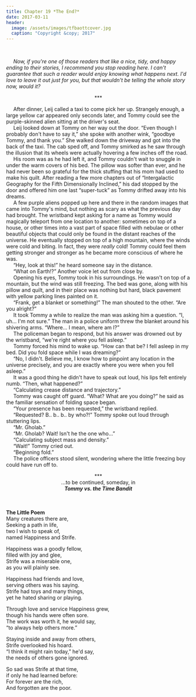 ```yaml
---
title: Chapter 19 *The End?*
date: 2017-03-11
header:
  image: /assets/images/tfbaottcover.jpg
  caption: "Copyright &copy; 2017"
---
```

<br>

&nbsp;&nbsp;&nbsp;&nbsp;&nbsp;*Now, if you're one of those readers that like a nice, tidy, and happy ending to their stories, I recommend you stop reading here. I can't guarantee that such a reader would enjoy knowing what happens next. I'd love to leave it out just for you, but that wouldn't be telling the whole story now, would it?*<br>

<center>&#42;&#42;&#42;</center>

&nbsp;&nbsp;&nbsp;&nbsp;&nbsp;After dinner, Leij called a taxi to come pick her up. Strangely enough, a large yellow car appeared only seconds later, and Tommy could see the purple-skinned alien sitting at the driver's seat.<br>
&nbsp;&nbsp;&nbsp;&nbsp;&nbsp;Leij looked down at Tommy on her way out the door. “Even though I probably don't have to say it,” she spoke with another wink, “goodbye Tommy, and thank you.” She walked down the driveway and got into the back of the taxi. The cab sped off, and Tommy smirked as he saw through the illusion that its wheels were actually hovering a few inches off the road.<br>
&nbsp;&nbsp;&nbsp;&nbsp;&nbsp;His room was as he had left it, and Tommy couldn't wait to snuggle in under the warm covers of his bed. The pillow was softer than ever, and he had never been so grateful for the thick stuffing that his mom had used to make his quilt. After reading a few more chapters out of “Intergalactic Geography for the Fifth Dimensionally Inclined,” his dad stopped by the door and offered him one last “super-tuck” as Tommy drifted away into his dreams.<br>
&nbsp;&nbsp;&nbsp;&nbsp;&nbsp;A few purple aliens popped up here and there in the random images that came into Tommy's mind, but nothing as scary as what the previous day had brought. The wristband kept asking for a name as Tommy would magically teleport from one location to another: sometimes on top of a house, or other times into a vast part of space filled with nebulae or other beautiful objects that could only be found in the distant reaches of the universe. He eventually stopped on top of a high mountain, where the winds were cold and biting. In fact, they were *really* cold! Tommy could feel them getting stronger and stronger as he became more conscious of where he was.<br>
&nbsp;&nbsp;&nbsp;&nbsp;&nbsp;“Hey, look at this!” he heard someone say in the distance.<br>
&nbsp;&nbsp;&nbsp;&nbsp;&nbsp;“What on Earth!?” Another voice let out from close by.<br>
&nbsp;&nbsp;&nbsp;&nbsp;&nbsp;Opening his eyes, Tommy took in his surroundings. He wasn't on top of a mountain, but the wind was still freezing. The bed was gone, along with his pillow and quilt, and in their place was nothing but hard, black pavement with yellow parking lines painted on it.<br>
&nbsp;&nbsp;&nbsp;&nbsp;&nbsp;“Frank, get a blanket or something!” The man shouted to the other. “Are you alright?”<br>
&nbsp;&nbsp;&nbsp;&nbsp;&nbsp;It took Tommy a while to realize the man was asking him a question. “I, uh... I'm not sure.” The man in a police uniform threw the blanket around his shivering arms. “Where... I mean, where am I?”<br>
&nbsp;&nbsp;&nbsp;&nbsp;&nbsp;The policeman began to respond, but his answer was drowned out by the wristband, “we're right where you fell asleep.”<br>
&nbsp;&nbsp;&nbsp;&nbsp;&nbsp;Tommy forced his mind to wake up. “How can that be? I fell asleep in my bed. Did you fold space while I was dreaming?”<br>
&nbsp;&nbsp;&nbsp;&nbsp;&nbsp;“No, I didn't. Believe me, I know how to pinpoint any location in the universe precisely, and you are exactly where you were when you fell asleep.”<br>
&nbsp;&nbsp;&nbsp;&nbsp;&nbsp;It was a good thing he didn't have to speak out loud, his lips felt entirely numb. “Then, what happened?”<br>
&nbsp;&nbsp;&nbsp;&nbsp;&nbsp;“Calculating crease distance and trajectory.” <br>
&nbsp;&nbsp;&nbsp;&nbsp;&nbsp;Tommy was caught off guard. “What? What are you doing?” he said as the familiar sensation of folding space began.<br>
&nbsp;&nbsp;&nbsp;&nbsp;&nbsp;“Your presence has been requested,” the wristband replied.<br>
&nbsp;&nbsp;&nbsp;&nbsp;&nbsp;“Requested? B.. b.. b.. by who?!” Tommy spoke out loud through stuttering lips.<br>
&nbsp;&nbsp;&nbsp;&nbsp;&nbsp;“Mr. Gholab.”<br>
&nbsp;&nbsp;&nbsp;&nbsp;&nbsp;“Mr. Gholab? Wait! Isn't he the one who...”<br>
&nbsp;&nbsp;&nbsp;&nbsp;&nbsp;“Calculating subject mass and density.”<br>
&nbsp;&nbsp;&nbsp;&nbsp;&nbsp;“Wait!” Tommy cried out.<br>
&nbsp;&nbsp;&nbsp;&nbsp;&nbsp;“Beginning fold.”<br>
&nbsp;&nbsp;&nbsp;&nbsp;&nbsp;The police officers stood silent, wondering where the little freezing boy could have run off to.<br>

<center>&#42;&#42;&#42;</center>

<center>...to be continued, someday, in<br><b><i>Tommy vs. the Time Bandit</i></b></center>

<br><br>
**The Little Poem**<br>
Many creatures there are,<br>
Seeking a path in life,<br>
two I wish to speak of,<br>
named Happiness and Strife.<br>

Happiness was a goodly fellow,<br>
filled with joy and glee,<br>
Strife was a miserable one,<br>
as you will plainly see.<br>

Happiness had friends and love,<br>
serving others was his saying.<br>
Strife had toys and many things,<br>
yet he hated sharing or playing.<br>

Through love and service Happiness grew,<br>
though his hands were often sore.<br>
The work was worth it, he would say,<br>
“to always help others more.”<br>

Staying inside and away from others,<br>
Strife overlooked his hoard.<br>
“I think it might rain today,” he'd say,<br>
the needs of others gone ignored.<br>

So sad was Strife at that time,<br>
if only he had learned before:<br>
For forever are the rich,<br>
And forgotten are the poor.<br>
